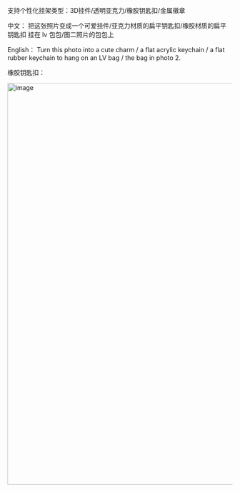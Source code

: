 
支持个性化挂架类型：3D挂件/透明亚克力/橡胶钥匙扣/金属徽章

中文：
把这张照片变成一个可爱挂件/亚克力材质的扁平钥匙扣/橡胶材质的扁平钥匙扣 挂在 lv 包包/图二照片的包包上

English：
Turn this photo into a cute charm / a flat acrylic keychain / a flat rubber keychain to hang on an LV bag / the bag in photo 2.

橡胶钥匙扣：

<img width="900" height="900" alt="image" src="https://github.com/user-attachments/assets/bcf885bf-1e7e-4687-a4bf-78deacdeccd5" />
